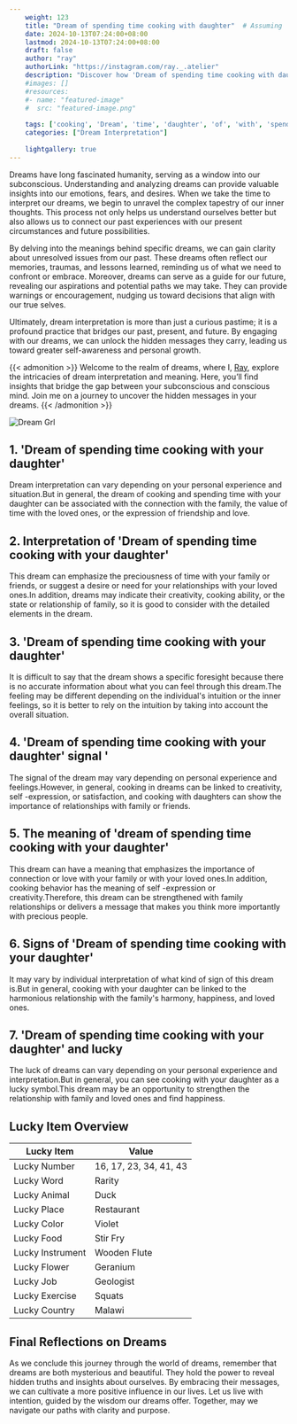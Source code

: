 ```yaml
---
    weight: 123
    title: "Dream of spending time cooking with daughter"  # Assuming 'title' column exists
    date: 2024-10-13T07:24:00+08:00
    lastmod: 2024-10-13T07:24:00+08:00
    draft: false
    author: "ray"
    authorLink: "https://instagram.com/ray._.atelier"
    description: "Discover how 'Dream of spending time cooking with daughter' can interpret your future and uncover its significant meanings in your life."
    #images: []
    #resources:
    #- name: "featured-image"
    #  src: "featured-image.png"
    
    tags: ['cooking', 'Dream', 'time', 'daughter', 'of', 'with', 'spending']
    categories: ["Dream Interpretation"]
    
    lightgallery: true
---
```

    
Dreams have long fascinated humanity, serving as a window into our subconscious. Understanding and analyzing dreams can provide valuable insights into our emotions, fears, and desires. When we take the time to interpret our dreams, we begin to unravel the complex tapestry of our inner thoughts. This process not only helps us understand ourselves better but also allows us to connect our past experiences with our present circumstances and future possibilities.

By delving into the meanings behind specific dreams, we can gain clarity about unresolved issues from our past. These dreams often reflect our memories, traumas, and lessons learned, reminding us of what we need to confront or embrace. Moreover, dreams can serve as a guide for our future, revealing our aspirations and potential paths we may take. They can provide warnings or encouragement, nudging us toward decisions that align with our true selves.

Ultimately, dream interpretation is more than just a curious pastime; it is a profound practice that bridges our past, present, and future. By engaging with our dreams, we can unlock the hidden messages they carry, leading us toward greater self-awareness and personal growth.

{{< admonition >}}
Welcome to the realm of dreams, where I, [Ray](https://instagram.com/ray._.atelier), explore the intricacies of dream interpretation and meaning. Here, you’ll find insights that bridge the gap between your subconscious and conscious mind. Join me on a journey to uncover the hidden messages in your dreams.
{{< /admonition >}}

![Dream Grl](https://cdn.pixabay.com/photo/2017/11/02/03/35/gothic-2910057_1280.jpg "Dream Grl")

## 1. 'Dream of spending time cooking with your daughter'
Dream interpretation can vary depending on your personal experience and situation.But in general, the dream of cooking and spending time with your daughter can be associated with the connection with the family, the value of time with the loved ones, or the expression of friendship and love.

## 2. Interpretation of 'Dream of spending time cooking with your daughter'
This dream can emphasize the preciousness of time with your family or friends, or suggest a desire or need for your relationships with your loved ones.In addition, dreams may indicate their creativity, cooking ability, or the state or relationship of family, so it is good to consider with the detailed elements in the dream.

## 3. 'Dream of spending time cooking with your daughter'
It is difficult to say that the dream shows a specific foresight because there is no accurate information about what you can feel through this dream.The feeling may be different depending on the individual's intuition or the inner feelings, so it is better to rely on the intuition by taking into account the overall situation.

## 4. 'Dream of spending time cooking with your daughter' signal '
The signal of the dream may vary depending on personal experience and feelings.However, in general, cooking in dreams can be linked to creativity, self -expression, or satisfaction, and cooking with daughters can show the importance of relationships with family or friends.

## 5. The meaning of 'dream of spending time cooking with your daughter'
This dream can have a meaning that emphasizes the importance of connection or love with your family or with your loved ones.In addition, cooking behavior has the meaning of self -expression or creativity.Therefore, this dream can be strengthened with family relationships or delivers a message that makes you think more importantly with precious people.

## 6. Signs of 'Dream of spending time cooking with your daughter'
It may vary by individual interpretation of what kind of sign of this dream is.But in general, cooking with your daughter can be linked to the harmonious relationship with the family's harmony, happiness, and loved ones.

## 7. 'Dream of spending time cooking with your daughter' and lucky
The luck of dreams can vary depending on your personal experience and interpretation.But in general, you can see cooking with your daughter as a lucky symbol.This dream may be an opportunity to strengthen the relationship with family and loved ones and find happiness.

## Lucky Item Overview
| Lucky Item          | Value              |
|---------------|--------------------|
| Lucky Number        | 16, 17, 23, 34, 41, 43  |
| Lucky Word          | Rarity |
| Lucky Animal        | Duck |
| Lucky Place         | Restaurant     |
| Lucky Color         | Violet     |
| Lucky Food          | Stir Fry      |
| Lucky Instrument    | Wooden Flute |
| Lucky Flower        | Geranium    |
| Lucky Job           | Geologist       |
| Lucky Exercise      | Squats  |
| Lucky Country       | Malawi    |


##  Final Reflections on Dreams

As we conclude this journey through the world of dreams, remember that dreams are both mysterious and beautiful. They hold the power to reveal hidden truths and insights about ourselves. By embracing their messages, we can cultivate a more positive influence in our lives. Let us live with intention, guided by the wisdom our dreams offer. Together, may we navigate our paths with clarity and purpose.
